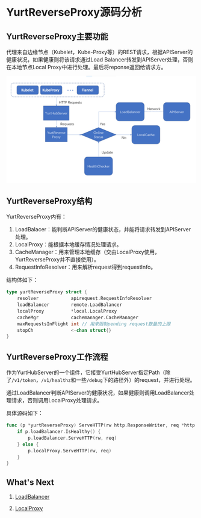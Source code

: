 # YurtReverseProxy源码分析

## YurtReverseProxy主要功能

代理来自边缘节点（Kubelet，Kube-Proxy等）的REST请求，根据APIServer的健康状况，如果健康则将该请求通过Load Balancer转发到APIServer处理，否则在本地节点Local Proxy中进行处理。最后将reponse返回给请求方。



![arch](../img/ReverseProxy.png)

## YurtReverseProxy结构

YurtReverseProxy内有：

1. LoadBalacer：能判断APIServer的健康状态，并能将请求转发到APIServer处理。
2. LocalProxy：能根据本地缓存情况处理请求。
3. CacheManager：用来管理本地缓存（交由LocalProxy使用，YurtReverseProxy并不直接使用）。
4. RequestInfoResolver：用来解析request得到requestInfo。

结构体如下：

```go
type yurtReverseProxy struct {
	resolver            apirequest.RequestInfoResolver
	loadBalancer        remote.LoadBalancer
	localProxy          *local.LocalProxy
	cacheMgr            cachemanager.CacheManager
	maxRequestsInFlight int // 用来限制pending request数量的上限
	stopCh              <-chan struct{}
}
```



## YurtReverseProxy工作流程

作为YurtHubServer的一个组件，它接受YurtHubServer指定Path（除了`/v1/token`，`/v1/healthz`和一些`/debug`下的路径外）的request，并进行处理。

通过LoadBalancer判断APIServer的健康状况，如果健康则调用LoadBalancer处理请求，否则调用LocalProxy处理请求。

具体源码如下：

```go
func (p *yurtReverseProxy) ServeHTTP(rw http.ResponseWriter, req *http.Request) {
	if p.loadBalancer.IsHealthy() {
		p.loadBalancer.ServeHTTP(rw, req)
	} else {
		p.localProxy.ServeHTTP(rw, req)
	}
}
```



## What's Next

1. [LoadBalancer](./LoadBalancer.md)

2. [LocalProxy](./LocalProxy.md)